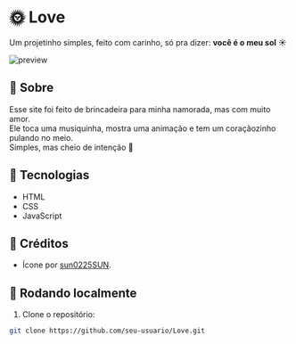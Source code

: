 # 🌞 Love

Um projetinho simples, feito com carinho, só pra dizer: **você é o meu sol** ☀️

![preview](https://cdn.jsdelivr.net/gh/sun0225SUN/photos/img/20210715233345.png)

## 💖 Sobre

Esse site foi feito de brincadeira para minha namorada, mas com muito amor.  
Ele toca uma musiquinha, mostra uma animação e tem um coraçãozinho pulando no meio.  
Simples, mas cheio de intenção 💌

## 🔧 Tecnologias

- HTML
- CSS
- JavaScript


## 🎵 Créditos

- Ícone por [sun0225SUN](https://github.com/sun0225SUN).

## 🚀 Rodando localmente

1. Clone o repositório:

```bash
git clone https://github.com/seu-usuario/Love.git
